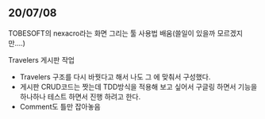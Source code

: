 ## 20/07/08


TOBESOFT의 nexacro라는 화면 그리는 툴 사용법 배움(쓸일이 있을까 모르겠지만....)


Travelers 게시판 작업


 - Travelers 구조를 다시 바꿧다고 해서 나도 그 에 맞춰서 구성했다.
 - 게시판 CRUD코드는 짯는데 TDD방식을 적용해 보고 싶어서 구글링 하면서 기능을 하나하나 테스트 하면서 진행 하려고 한다.
 - Comment도 틀만 잡아놓음